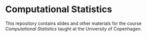 # Computational Statistics

This repository contains slides and other materials for the course
_Computational Statistics_ taught at the University of Copenhagen.
